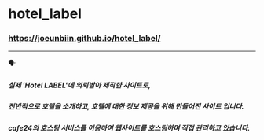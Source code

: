 # hotel_label

### https://joeunbiin.github.io/hotel_label/

--------------------------------

🗣
##### 실제 'Hotel LABEL'에 의뢰받아 제작한 사이트로,
##### 전반적으로 호텔을 소개하고, 호텔에 대한 정보 제공을 위해 만들어진 사이트 입니다.
##### cafe24의 호스팅 서비스를 이용하여 웹사이트를 호스팅하며 직접 관리하고 있습니다.

